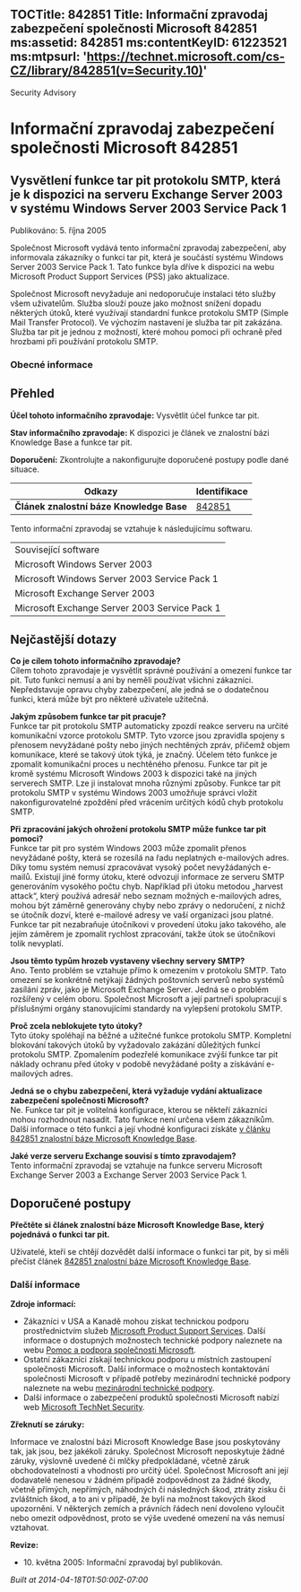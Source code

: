 TOCTitle: 842851
Title: Informační zpravodaj zabezpečení společnosti Microsoft 842851
ms:assetid: 842851
ms:contentKeyID: 61223521
ms:mtpsurl: 'https://technet.microsoft.com/cs-CZ/library/842851(v=Security.10)'
---

Security Advisory

Informační zpravodaj zabezpečení společnosti Microsoft 842851
=============================================================

Vysvětlení funkce tar pit protokolu SMTP, která je k dispozici na serveru Exchange Server 2003 v systému Windows Server 2003 Service Pack 1
-------------------------------------------------------------------------------------------------------------------------------------------

Publikováno: 5. října 2005

Společnost Microsoft vydává tento informační zpravodaj zabezpečení, aby informovala zákazníky o funkci tar pit, která je součástí systému Windows Server 2003 Service Pack 1. Tato funkce byla dříve k dispozici na webu Microsoft Product Support Services (PSS) jako aktualizace.

Společnost Microsoft nevyžaduje ani nedoporučuje instalaci této služby všem uživatelům. Služba slouží pouze jako možnost snížení dopadu některých útoků, které využívají standardní funkce protokolu SMTP (Simple Mail Transfer Protocol). Ve výchozím nastavení je služba tar pit zakázána. Služba tar pit je jednou z možností, které mohou pomoci při ochraně před hrozbami při používání protokolu SMTP.

### Obecné informace

Přehled
-------


**Účel tohoto informačního zpravodaje:** Vysvětlit účel funkce tar pit.

**Stav informačního zpravodaje:** K dispozici je článek ve znalostní bázi Knowledge Base a funkce tar pit.

**Doporučení:** Zkontrolujte a nakonfigurujte doporučené postupy podle dané situace.

| Odkazy                                   | Identifikace                                        |
|------------------------------------------|-----------------------------------------------------|
| **Článek znalostní báze Knowledge Base** | [842851](http://support.microsoft.com/kb/842851/cs) |

Tento informační zpravodaj se vztahuje k následujícímu softwaru.

|                                               |
|-----------------------------------------------|
| Související software                          |
| Microsoft Windows Server 2003                 |
| Microsoft Windows Server 2003 Service Pack 1  |
| Microsoft Exchange Server 2003                |
| Microsoft Exchange Server 2003 Service Pack 1 |

Nejčastější dotazy
------------------


**Co je cílem tohoto informačního zpravodaje?**  
Cílem tohoto zpravodaje je vysvětlit správné používání a omezení funkce tar pit. Tuto funkci nemusí a ani by neměli používat všichni zákazníci. Nepředstavuje opravu chyby zabezpečení, ale jedná se o dodatečnou funkci, která může být pro některé uživatele užitečná.

**Jakým způsobem funkce tar pit pracuje?**  
Funkce tar pit protokolu SMTP automaticky zpozdí reakce serveru na určité komunikační vzorce protokolu SMTP. Tyto vzorce jsou zpravidla spojeny s přenosem nevyžádané pošty nebo jiných nechtěných zpráv, přičemž objem komunikace, které se takový útok týká, je značný. Účelem této funkce je zpomalit komunikační proces u nechtěného přenosu. Funkce tar pit je kromě systému Microsoft Windows 2003 k dispozici také na jiných serverech SMTP. Lze ji instalovat mnoha různými způsoby. Funkce tar pit protokolu SMTP v systému Windows 2003 umožňuje správci vložit nakonfigurovatelné zpoždění před vrácením určitých kódů chyb protokolu SMTP.

**Při zpracování jakých ohrožení protokolu SMTP může funkce tar pit pomoci?**  
Funkce tar pit pro systém Windows 2003 může zpomalit přenos nevyžádané pošty, která se rozesílá na řadu neplatných e-mailových adres. Díky tomu systém nemusí zpracovávat vysoký počet nevyžádaných e-mailů. Existují jiné formy útoku, které odvozují informace ze serveru SMTP generováním vysokého počtu chyb. Například při útoku metodou „harvest attack“, který používá adresář nebo seznam možných e-mailových adres, mohou být záměrně generovány chyby nebo zprávy o nedoručení, z nichž se útočník dozví, které e-mailové adresy ve vaší organizaci jsou platné. Funkce tar pit nezabraňuje útočníkovi v provedení útoku jako takového, ale jejím záměrem je zpomalit rychlost zpracování, takže útok se útočníkovi tolik nevyplatí.

**Jsou těmto typům hrozeb vystaveny všechny servery SMTP?**  
Ano. Tento problém se vztahuje přímo k omezením v protokolu SMTP. Tato omezení se konkrétně netýkají žádných poštovních serverů nebo systémů zasílání zpráv, jako je Microsoft Exchange Server. Jedná se o problém rozšířený v celém oboru. Společnost Microsoft a její partneři spolupracují s příslušnými orgány stanovujícími standardy na vylepšení protokolu SMTP.

**Proč zcela neblokujete tyto útoky?**  
Tyto útoky spoléhají na běžné a užitečné funkce protokolu SMTP. Kompletní blokování takových útoků by vyžadovalo zakázání důležitých funkcí protokolu SMTP. Zpomalením podezřelé komunikace zvýší funkce tar pit náklady ochranu před útoky v podobě nevyžádané pošty a získávání e-mailových adres.

**Jedná se o chybu zabezpečení, která vyžaduje vydání aktualizace zabezpečení společnosti Microsoft?**  
Ne. Funkce tar pit je volitelná konfigurace, kterou se někteří zákazníci mohou rozhodnout nasadit. Tato funkce není určena všem zákazníkům. Další informace o této funkci a její vhodné konfiguraci získáte [v článku 842851 znalostní báze Microsoft Knowledge Base](http://support.microsoft.com/kb/842851/cs).

**Jaké verze serveru Exchange souvisí s tímto zpravodajem?**  
Tento informační zpravodaj se vztahuje na funkce serveru Microsoft Exchange Server 2003 a Exchange Server 2003 Service Pack 1.

Doporučené postupy
------------------


**Přečtěte si článek znalostní báze Microsoft Knowledge Base, který pojednává o funkci tar pit.**

Uživatelé, kteří se chtějí dozvědět další informace o funkci tar pit, by si měli přečíst článek [842851 znalostní báze Microsoft Knowledge Base](http://support.microsoft.com/kb/842851/cs).

### Další informace

**Zdroje informací:**

-   Zákazníci v USA a Kanadě mohou získat technickou podporu prostřednictvím služeb [Microsoft Product Support Services](http://go.microsoft.com/fwlink/?linkid=21131). Další informace o dostupných možnostech technické podpory naleznete na webu [Pomoc a podpora společnosti Microsoft](http://support.microsoft.com/?ln=cs).
-   Ostatní zákazníci získají technickou podporu u místních zastoupení společnosti Microsoft. Další informace o možnostech kontaktování společnosti Microsoft v případě potřeby mezinárodní technické podpory naleznete na webu [mezinárodní technické podpory](http://go.microsoft.com/fwlink/?linkid=21155).
-   Další informace o zabezpečení produktů společnosti Microsoft nabízí web [Microsoft TechNet Security](http://www.microsoft.com/cze/technet/security/).

**Zřeknutí se záruky:**

Informace ve znalostní bázi Microsoft Knowledge Base jsou poskytovány tak, jak jsou, bez jakékoli záruky. Společnost Microsoft neposkytuje žádné záruky, výslovně uvedené či mlčky předpokládané, včetně záruk obchodovatelnosti a vhodnosti pro určitý účel. Společnost Microsoft ani její dodavatelé nenesou v žádném případě zodpovědnost za žádné škody, včetně přímých, nepřímých, náhodných či následných škod, ztráty zisku či zvláštních škod, a to ani v případě, že byli na možnost takových škod upozorněni. V některých zemích a právních řádech není dovoleno vyloučit nebo omezit odpovědnost, proto se výše uvedené omezení na vás nemusí vztahovat.

**Revize:**

-   <p>10. května 2005: Informační zpravodaj byl publikován.</p>

*Built at 2014-04-18T01:50:00Z-07:00*
